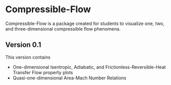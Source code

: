 # Compressible-Flow

Compressible-Flow is a package created for students to visualize one, two, and three-dimensional compressible flow phenomena.

## Version 0.1
This version contains
* One-dimensional Isentropic, Adiabatic, and Frictionless-Reversible-Heat Transfer Flow property plots
* Quasi-one-dimensional Area-Mach Number Relations 




